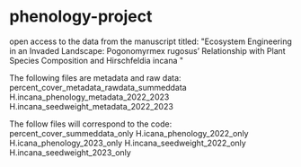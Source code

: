 # phenology-project
open access to the data from the manuscript titled: "Ecosystem Engineering in an Invaded Landscape: Pogonomyrmex rugosus’ Relationship with Plant Species Composition and Hirschfeldia incana "

The following files are metadata and raw data:
percent_cover_metadata_rawdata_summeddata
H.incana_phenology_metadata_2022_2023
H.incana_seedweight_metadata_2022_2023

The follow files will correspond to the code:
percent_cover_summeddata_only
H.icana_phenology_2022_only
H.icana_phenology_2023_only
H.incana_seedweight_2022_only
H.incana_seedweight_2023_only
